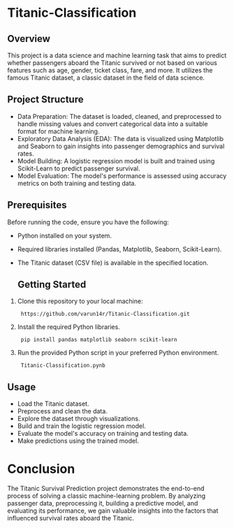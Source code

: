 # Titanic-Classification
##  Overview
This project is a data science and machine learning task that aims to predict whether passengers aboard the Titanic survived or not based on various features such as age, gender, ticket class, fare, and more. It utilizes the famous Titanic dataset, a classic dataset in the field of data science.

## Project Structure
- Data Preparation: The dataset is loaded, cleaned, and preprocessed to handle missing values and convert categorical data into a suitable format for machine learning.
- Exploratory Data Analysis (EDA): The data is visualized using Matplotlib and Seaborn to gain insights into passenger demographics and survival rates.
- Model Building: A logistic regression model is built and trained using Scikit-Learn to predict passenger survival.
- Model Evaluation: The model's performance is assessed using accuracy metrics on both training and testing data.

## Prerequisites
Before running the code, ensure you have the following:

- Python installed on your system.
- Required libraries installed (Pandas, Matplotlib, Seaborn, Scikit-Learn).
- The Titanic dataset (CSV file) is available in the specified location.

  ## Getting Started
1. Clone this repository to your local machine:
   
        https://github.com/varun14r/Titanic-Classification.git
2. Install the required Python libraries.

        pip install pandas matplotlib seaborn scikit-learn
3. Run the provided Python script in your preferred Python environment.

        Titanic-Classification.pynb

## Usage
- Load the Titanic dataset.
- Preprocess and clean the data.
- Explore the dataset through visualizations.
- Build and train the logistic regression model.
- Evaluate the model's accuracy on training and testing data.
- Make predictions using the trained model.

# Conclusion
The Titanic Survival Prediction project demonstrates the end-to-end process of solving a classic machine-learning problem. By analyzing passenger data, preprocessing it, building a predictive model, and evaluating its performance, we gain valuable insights into the factors that influenced survival rates aboard the Titanic.
